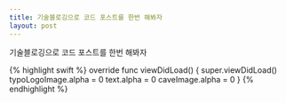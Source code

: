 ```yaml
---
title: 기술블로깅으로 코드 포스트를 한번 해봐자
layout: post
---
```



기술블로깅으로 코드 포스트를 한번 해봐자

{% highlight swift %}
    override func viewDidLoad() {
        super.viewDidLoad()
        typoLogoImage.alpha = 0
        text.alpha = 0
        caveImage.alpha = 0
    }
{% endhighlight %}
